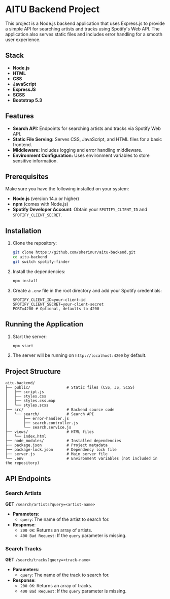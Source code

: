 # AITU Backend Project

This project is a Node.js backend application that uses Express.js to provide a simple API for searching artists and tracks using Spotify's Web API. The application also serves static files and includes error handling for a smooth user experience.

## Stack
- **Node.js**
- **HTML**
- **CSS**
- **JavaScript**
- **ExpressJS**
- **SCSS**
- **Bootstrap 5.3**

## Features

- **Search API:** Endpoints for searching artists and tracks via Spotify Web API.
- **Static File Serving:** Serves CSS, JavaScript, and HTML files for a basic frontend.
- **Middleware:** Includes logging and error handling middleware.
- **Environment Configuration:** Uses environment variables to store sensitive information.

## Prerequisites

Make sure you have the following installed on your system:

- **Node.js** (version 14.x or higher)
- **npm** (comes with Node.js)
- **Spotify Developer Account**: Obtain your `SPOTIFY_CLIENT_ID` and `SPOTIFY_CLIENT_SECRET`.

## Installation

1. Clone the repository:

   ```bash
   git clone https://github.com/sherinur/aitu-backend.git
   cd aitu-backend
   git switch spotify-finder
   ```

2. Install the dependencies:

   ```bash
   npm install
   ```

3. Create a `.env` file in the root directory and add your Spotify credentials:

   ```plaintext
   SPOTIFY_CLIENT_ID=your-client-id
   SPOTIFY_CLIENT_SECRET=your-client-secret
   PORT=4200 # Optional, defaults to 4200
   ```

## Running the Application

1. Start the server:

   ```bash
   npm start
   ```

2. The server will be running on `http://localhost:4200` by default.

## Project Structure

```plaintext
aitu-backend/
├── public/                # Static files (CSS, JS, SCSS)
│   ├── script.js
│   ├── styles.css
│   ├── styles.css.map
│   └── styles.scss
├── src/                   # Backend source code
│   └── search/            # Search API
│       ├── error-handler.js
│       ├── search.controller.js
│       └── search.service.js
├── views/                 # HTML files
│   └── index.html
├── node_modules/          # Installed dependencies
├── package.json           # Project metadata
├── package-lock.json      # Dependency lock file
├── server.js              # Main server file
└── .env                   # Environment variables (not included in the repository)
```

## API Endpoints

### Search Artists

**GET** `/search/artists?query=<artist-name>`

- **Parameters**: 
  - `query`: The name of the artist to search for.
- **Response**:
  - `200 OK`: Returns an array of artists.
  - `400 Bad Request`: If the `query` parameter is missing.

### Search Tracks

**GET** `/search/tracks?query=<track-name>`

- **Parameters**: 
  - `query`: The name of the track to search for.
- **Response**:
  - `200 OK`: Returns an array of tracks.
  - `400 Bad Request`: If the `query` parameter is missing.
